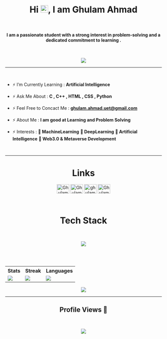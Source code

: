 <h1 align="center">Hi <img src='https://qpluspicture.oss-cn-beijing.aliyuncs.com/6LjjQA/Hi.gif' alt='Hi' width="24"/>, I am Ghulam Ahmad</h1>
<br>
<h4 align="center">I am a passionate student with a strong interest in problem-solving and a dedicated commitment to learning .</h4>
<br>
<p align="center">
          <a href="https://github.com/hydraphyzer"><img src="https://readme-typing-svg.herokuapp.com?font=&duration=2000&color=F9FF33&background=22CC3300&center=true&vCenter=true&width=500&lines=DSA+%7C+OOP+%7C+C%2B%2B+%7C+C+|;HTML+%7C+CSS+%7C+Python+|;Inetersted+to+Learn+New+Stacks"](https://git.io/typing-svg)></a>
</p>
<hr>
<br>

- ⚡ I’m Currently Learning : **Artificial Intelligence**

- ⚡ Ask Me About : **C , C++ , HTML , CSS , Python**

- ⚡ Feel Free to Concact Me : **ghulam.ahmad.uet@gmail.com**

- ⚡ About Me : **I am good at Learning and Problem Solving**

- ⚡ Interests : **🎯 MachineLearning** <bd>**🎯 DeepLearning**<bd> **🎯 Artificial Intelligence** <bd> **🎯 Web3.0 & Metaverse Development**
<br>
<hr>
<h1 align = "center">Links</h1>
<p align="center">
<a href="https://twitter.com/GhulamA381" target="blank"><img align="center" src="https://raw.githubusercontent.com/rahuldkjain/github-profile-readme-generator/master/src/images/icons/Social/twitter.svg" alt="GhulamA381" height="30" width="40" /></a>
<a href="https://www.linkedin.com/in/ghulam-ahmad-840a06249/" target="blank"><img align="center" src="https://raw.githubusercontent.com/rahuldkjain/github-profile-readme-generator/master/src/images/icons/Social/linked-in-alt.svg" alt="Ghulam Ahmad" height="30" width="40" /></a>
<a href="https://www.instagram.com/ghulamahmad_1/" target="blank"><img align="center" src="https://raw.githubusercontent.com/rahuldkjain/github-profile-readme-generator/master/src/images/icons/Social/instagram.svg" alt="ghulamahmad_1" height="30" width="40" /></a>
<a href="https://leetcode.com/GhulamAhmad381/" target="blank"><img align="center" src="https://raw.githubusercontent.com/rahuldkjain/github-profile-readme-generator/master/src/images/icons/Social/leet-code.svg" alt="GhulamAhmad381" height="30" width="40" /></a>
</p>
<br>
</p>
<h1 align="center"> Tech Stack</h1><br>
<p align="center">
  <a href="https://skillicons.dev">
    <img src="https://skillicons.dev/icons?i=html,css,c,cpp,git,github,py,ts,js,nodejs" />
  </a>
</p>
<br>
<table>
  <tr>
    <th>Stats</th>
    <th>Streak</th>
    <th>Languages</th>
  </tr>
  <tr>
    <td><img src="https://github-profile-summary-cards.vercel.app/api/cards/stats?username=ghulam-ahmad-1&theme=2077"/></td>
    <td><a href="https://git.io/streak-stats"><img src="https://streak-stats.demolab.com/?user=ghulam-ahmad-1&theme=radical&hide_border=true&border_radius=32&date_format=j%20M%5B%20Y%5D&ring=888888"/></a></td>
    <td><img src="https://github-profile-summary-cards.vercel.app/api/cards/repos-per-language?username=ghulam-ahmad-1&theme=2077"/></td>
  </tr>
   <br>
</table>
<p align="center">
          <img src="https://github-profile-summary-cards.vercel.app/api/cards/profile-details?username=ghulam-ahmad-1&theme=2077&hide_border=false" />
    </span></a>
<br>
<hr>
<h2 align = "center">Profile Views 👀</h2> 
<br> 
<p align = "center">
<img src="https://profile-counter.glitch.me/ghulam-ahmad-1/count.svg" />
</p>
</p>
